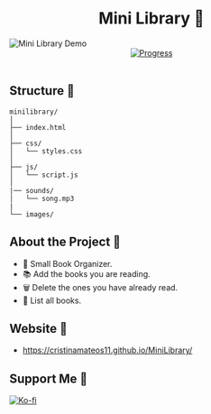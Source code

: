 <div align="center">
<h1 align="center">Mini Library 🤍</h1>
</div align="center">
<img src="https://res.cloudinary.com/dlddsebry/image/upload/v1693403453/Cristina_2_lh8hz2.png" alt="Mini Library Demo" style="display: block; margin: 0 auto;">
<div align="center">
   <a href="https://github.com/cristinamateos11/MiniLibrary">
      <img src="https://progress-bar.dev/15/" alt="Progress">
    </a>
</div>
<br>

## Structure 🤍

```
minilibrary/
│
├── index.html
│
├── css/
│   └── styles.css
│
├── js/
│   └── script.js
│
|── sounds/
│   └── song.mp3
|
└── images/
```

## About the Project 🤍

- 📖 Small Book Organizer.
- 📚 Add the books you are reading.
- 🗑 Delete the ones you have already read.
- 🧾 List all books.

## Website 🤍

- https://cristinamateos11.github.io/MiniLibrary/


## Support Me 🤍
[![Ko-fi](https://img.shields.io/badge/Ko--fi-Support-orange?style=for-the-badge&logo=ko-fi&logoColor=white&color=ff69b4)](https://ko-fi.com/cristinamateos11)
